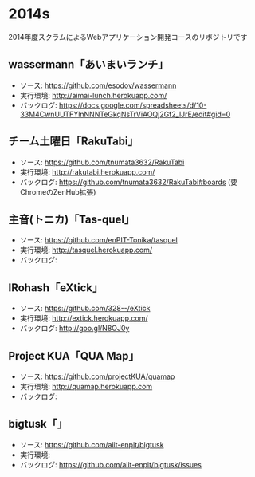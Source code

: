 2014s
=====

2014年度スクラムによるWebアプリケーション開発コースのリポジトリです


## wassermann「あいまいランチ」
* ソース: https://github.com/esodov/wassermann
* 実行環境: http://aimai-lunch.herokuapp.com/
* バックログ: https://docs.google.com/spreadsheets/d/10-33M4CwnUUTFYlnNNNTeGkqNsTrViAOQj2Gf2_lJrE/edit#gid=0

## チーム土曜日「RakuTabi」
* ソース: https://github.com/tnumata3632/RakuTabi
* 実行環境: http://rakutabi.herokuapp.com/
* バックログ: https://github.com/tnumata3632/RakuTabi#boards (要ChromeのZenHub拡張)

## 主音(トニカ)「Tas-quel」
* ソース: https://github.com/enPIT-Tonika/tasquel
* 実行環境: http://tasquel.herokuapp.com/
* バックログ:

## IRohash「eXtick」
* ソース: https://github.com/328--/eXtick
* 実行環境: http://extick.herokuapp.com/
* バックログ: http://goo.gl/N8OJ0y

## Project KUA「QUA Map」
* ソース: https://github.com/projectKUA/quamap
* 実行環境: http://quamap.herokuapp.com
* バックログ:

## bigtusk「」
* ソース: https://github.com/aiit-enpit/bigtusk
* 実行環境:　
* バックログ: https://github.com/aiit-enpit/bigtusk/issues

